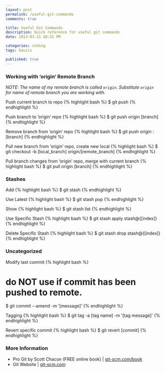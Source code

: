 ```yaml
--- 
layout: post
permalink: /useful-git-commands
comments: true

title: Useful Git Commands
description: Quick reference for useful git commands
date: 2013-03-21 10:31 PM

categories: coding
tags: basics

published: true
---
```


### Working with &#8217;origin&#8217; Remote Branch

_NOTE: The name of my remote branch is called `origin`. Substitute `origin` for name of remote branch you are working with._

Push current branch to repo
{% highlight bash %}
$ git push
{% endhighlight %}

Push branch to &#8217;origin&#8217; repo
{% highlight bash %}
$ git push origin [branch]
{% endhighlight %}

Remove branch from &#8217;origin&#8217; repo
{% highlight bash %}
$ git push origin :[branch]
{% endhighlight %}

Pull new branch from &#8217;origin&#8217; repo, create new local
{% highlight bash %}
$ git checkout -b [local_branch] origin/[remote_branch]
{% endhighlight %}

Pull branch changes from &#8217;origin&#8217; repo, merge with current branch
{% highlight bash %}
$ git pull origin [branch]
{% endhighlight %}


### Stashes

Add
{% highlight bash %}
$ git stash
{% endhighlight %}

Use Latest
{% highlight bash %}
$ git stash pop
{% endhighlight %}

Show
{% highlight bash %}
$ git stash list
{% endhighlight %}

Use Specific Stash
{% highlight bash %}
$ git stash apply stash@{[index]}
{% endhighlight %}

Delete Specific Stash
{% highlight bash %}
$ git stash drop stash@{[index]}
{% endhighlight %}


### Uncategorized

Modify last commit
{% highlight bash %}
# do NOT use if commit has been pushed to remote.
$ git commit --amend -m '[message]'
{% endhighlight %}

Tagging
{% highlight bash %}
$ git tag -a [tag name] -m '[tag message]'
{% endhighlight %}

Revert specific commit
{% highlight bash %}
$ git revert [commit]
{% endhighlight %}


### More Information

- Pro Git by Scott Chacon (FREE online book) | [git-scm.com/book](http://git-scm.com/book)
- Git Website | [git-scm.com](http://git-scm.com)